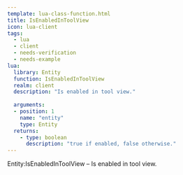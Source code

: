 ```yaml
---
template: lua-class-function.html
title: IsEnabledInToolView
icon: lua-client
tags:
  - lua
  - client
  - needs-verification
  - needs-example
lua:
  library: Entity
  function: IsEnabledInToolView
  realm: client
  description: "Is enabled in tool view."
  
  arguments:
  - position: 1
    name: "entity"
    type: Entity
  returns:
    - type: boolean
      description: "true if enabled, false otherwise."
---
```


<div class="lua__search__keywords">
Entity:IsEnabledInToolView &#x2013; Is enabled in tool view.
</div>
